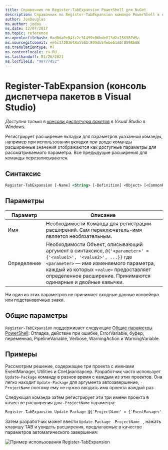 ```yaml
---
title: Справочник по Register-TabExpansion PowerShell для NuGet
description: Справочник по Register-TabExpansion команде PowerShell в консоли диспетчера пакетов NuGet в Visual Studio.
author: JonDouglas
ms.author: jodou
ms.date: 12/07/2017
ms.topic: reference
ms.openlocfilehash: 6ad0da0e84fc2e31499c06bde013d2a256987d9a
ms.sourcegitcommit: ee6c3f203648a5561c809db54ebeb1d0f0598b68
ms.translationtype: MT
ms.contentlocale: ru-RU
ms.lasthandoff: 01/26/2021
ms.locfileid: "98777452"
---
```

# <a name="register-tabexpansion-package-manager-console-in-visual-studio"></a>Register-TabExpansion (консоль диспетчера пакетов в Visual Studio)

*Доступно только в [консоли диспетчера пакетов](../../consume-packages/install-use-packages-powershell.md) в Visual Studio в Windows.*

Регистрирует расширение вкладки для параметров указанной команды, например при использовании вкладки при вводе команды расширенные значения отображаются как доступные параметры для рассматриваемого параметра. Все предыдущие расширения для команды перезаписываются.

## <a name="syntax"></a>Синтаксис

```ps
Register-TabExpansion [-Name] <String> [-Definition] <Object> [<CommonParameters>]
```

## <a name="parameters"></a>Параметры

| Параметр | Описание |
| --- | --- |
| Имя | Необходимости Команда для регистрации расширений. Сам переключатель-имя является необязательным. |
| Определение | Необходимости Объект, описывающий аргумент в синтаксисе, `@{'<parameter>' = {'<value1>', '<value2>', ...}}` где `<parameter>` — имя изменяемого параметра, каждый из которых `<value>` предоставляет определенное расширение. Принимаются одинарные и двойные кавычки. |

Ни один из этих параметров не принимает входные данные конвейера или подстановочные знаки.

## <a name="common-parameters"></a>Общие параметры

`Register-TabExpansion` поддерживает следующие [Общие параметры PowerShell](/powershell/module/microsoft.powershell.core/about/about_commonparameters): Отладка, действие при ошибке, ErrorVariable, буфер, переменная, PipelineVariable, Verbose, WarningAction и WarningVariable.

## <a name="examples"></a>Примеры

Рассмотрим решение, содержащее три проекта с именами EventManager, Utilities и СпеЦиалпарсер. Разработчик часто использует `Update-Package` команду в разное время с каждым из этих проектов. Она легко находит `Update-Package` для аргумента автозавершение, `-ProjectName` поэтому ему не нужно вводить имя проекта каждый раз. 

Следующая команда затем регистрирует эти три имени проекта в качестве расширения для `-ProjectName` параметра:

```ps
Register-TabExpansion Update-Package @{'ProjectName' = {'EventManager', 'Utilities', 'SpecialParser'}}    
```

Затем разработчик может ввести `Update-Package -ProjectName ` , нажать клавишу TAB и увидеть расширения, предлагаемые в качестве параметров автоматического завершения:

![Пример использования Register-TabExpansion](media/Register-TabExpansion-Example.png)